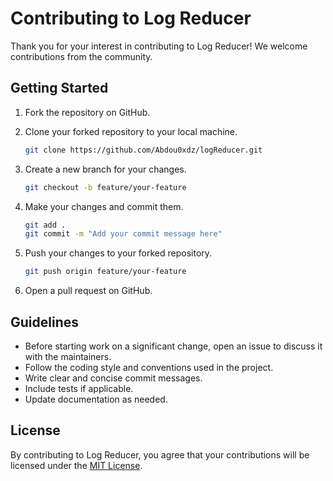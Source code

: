 # Contributing to Log Reducer

Thank you for your interest in contributing to Log Reducer! We welcome contributions from the community.

## Getting Started

1. Fork the repository on GitHub.
2. Clone your forked repository to your local machine.

   ```bash
   git clone https://github.com/Abdou0xdz/logReducer.git
   ```

3. Create a new branch for your changes.

   ```bash
   git checkout -b feature/your-feature
   ```

4. Make your changes and commit them.

   ```bash
   git add .
   git commit -m "Add your commit message here"
   ```

5. Push your changes to your forked repository.

   ```bash
   git push origin feature/your-feature
   ```

6. Open a pull request on GitHub.

## Guidelines

- Before starting work on a significant change, open an issue to discuss it with the maintainers.
- Follow the coding style and conventions used in the project.
- Write clear and concise commit messages.
- Include tests if applicable.
- Update documentation as needed.

## License

By contributing to Log Reducer, you agree that your contributions will be licensed under the [MIT License](LICENSE).